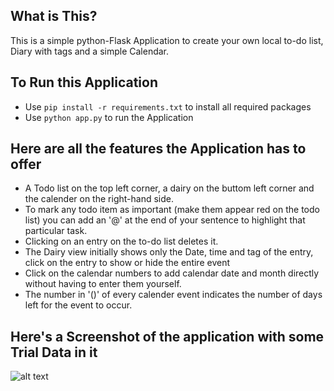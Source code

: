 ## What is This?
This is a simple python-Flask Application to create your own local to-do list, Diary with tags and a simple Calendar.


## To Run this Application
- Use `pip install -r requirements.txt` to install all required packages
- Use `python app.py` to run the Application


## Here are all the features the Application has to offer
- A Todo list on the top left corner, a dairy on the buttom left corner and the calender on the right-hand side.
- To mark any todo item as important (make them appear red on the todo list) you can add an '@' at the end of your sentence to highlight that particular task.
- Clicking on an entry on the to-do list deletes it.
- The Dairy view initially shows only the Date, time and tag of the entry, click on the entry to show or hide the entire event
- Click on the calendar numbers to add calendar date and month directly without having to enter them yourself.
- The number in '()' of every calender event indicates the number of days left for the event to occur.


## Here's a Screenshot of the application with some Trial Data in it
![alt text](https://github.com/sujaybr/Tasker/blob/master/images/Screenshot%202017-11-26%20at%2019.04.00.png)
